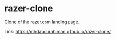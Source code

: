 # razer-clone
Clone of the razer.com landing page.

Link: https://mhdabdurahiman.github.io/razer-clone/
